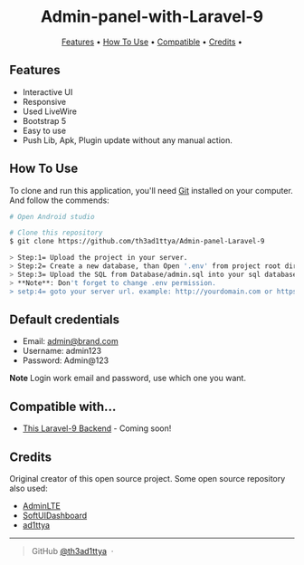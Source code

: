 <h1 align="center">
  Admin-panel-with-Laravel-9
  <br>
</h1>

<p align="center">
  <a href="#features">Features</a> •
  <a href="#how-to-use">How To Use</a> •
  <a href="#compatible-with">Compatible</a> •
  <a href="#credits">Credits</a> •
</p>

## Features

-   Interactive UI
-   Responsive
-   Used LiveWire
-   Bootstrap 5
-   Easy to use
-   Push Lib, Apk, Plugin update without any manual action.

## How To Use

To clone and run this application, you'll need [Git](https://git-scm.com) installed on your computer. And follow the commends:

```bash
# Open Android studio

# Clone this repository
$ git clone https://github.com/th3ad1ttya/Admin-panel-Laravel-9

> Step:1= Upload the project in your server.
> Step:2= Create a new database, than Open '.env' from project root directory. Customize all database information in database config.
> Step:3= Upload the SQL from Database/admin.sql into your sql database.
> **Note**: Don't forget to change .env permission.
> setp:4= goto your server url. example: http://yourdomain.com or https://yourdomain.com/project_directory/.

```

## Default credentials

-   Email: admin@brand.com
-   Username: admin123
-   Password: Admin@123

**Note** Login work email and password, use which one you want.

## Compatible with...

-   [This Laravel-9 Backend](https://github.com/th3ad1ttya/Admin-panel-Laravel-9) - Coming soon!

## Credits

Original creator of this open source project. Some open source repository also used:

-   [AdminLTE](https://adminlte.io/)
-   [SoftUIDashboard](https://www.creative-tim.com/)
-   [ad1ttya](https://github.com/th3ad1ttya)

---

> GitHub [@th3ad1ttya](https://github.com/th3ad1ttya) &nbsp;&middot;&nbsp;
